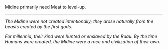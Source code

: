 Midine primarily need Meat to level-up.

---

_The Midine were not created intentionally; they arose naturally from the beasts created by the first gods._

_For millennia, their kind were hunted or enslaved by the Ruqu. By the time Humans were created, the Midine were a race and civilization of their own._
